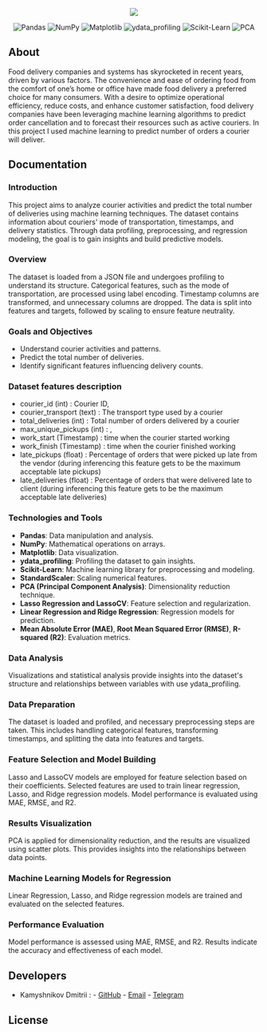 <p align="center">
      <img src="https://i.ibb.co/0tnp8Wy/uber-eats-logo-CA3-BA2098-B-seeklogo-com.png">
</p>

<p align="center">
   <img src="https://img.shields.io/badge/Pandas-lavender" alt="Pandas">
   <img src="https://img.shields.io/badge/NumPy-thistle" alt="NumPy">
   <img src="https://img.shields.io/badge/Matplotlib-lightcyan" alt="Matplotlib">
   <img src="https://img.shields.io/badge/ydata_profiling-lavender" alt="ydata_profiling">
   <img src="https://img.shields.io/badge/Scikit_Learn-thistle" alt="Scikit-Learn">
   <img src="https://img.shields.io/badge/PCA-lightcyan" alt="PCA">
</p>

## About

Food delivery companies and systems has skyrocketed in recent years, driven by various factors. The convenience and ease of ordering food from the comfort of one’s home or office have made food delivery a preferred choice for many consumers. With a desire to optimize operational efficiency, reduce costs, and enhance customer satisfaction, food delivery companies have been leveraging machine learning algorithms to predict order cancellation and to forecast their resources such as active couriers. In this project I used machine learning to predict number of orders a courier will deliver.

## Documentation

### Introduction
This project aims to analyze courier activities and predict the total number of deliveries using machine learning techniques. The dataset contains information about couriers' mode of transportation, timestamps, and delivery statistics. Through data profiling, preprocessing, and regression modeling, the goal is to gain insights and build predictive models.

### Overview
The dataset is loaded from a JSON file and undergoes profiling to understand its structure. Categorical features, such as the mode of transportation, are processed using label encoding. Timestamp columns are transformed, and unnecessary columns are dropped. The data is split into features and targets, followed by scaling to ensure feature neutrality.

### Goals and Objectives
- Understand courier activities and patterns.
- Predict the total number of deliveries.
- Identify significant features influencing delivery counts.

### Dataset features description
* courier_id (int) : Courier ID,
* courier_transport (text) : The transport type used by a courier
* total_deliveries (int) : Total number of orders delivered by a courier
* max_unique_pickups (int) : ,
* work_start (Timestamp) : time when the courier started working
* work_finish (Timestamp) : time when the courier finished working
* late_pickups (float) : Percentage of orders that were picked up late from the vendor (during inferencing this feature gets to be the maximum acceptable late pickups)
* late_deliveries (float) : Percentage of orders that were delivered late to client (during inferencing this feature gets to be the maximum acceptable late deliveries)

### Technologies and Tools
- **Pandas**: Data manipulation and analysis.
- **NumPy**: Mathematical operations on arrays.
- **Matplotlib**: Data visualization.
- **ydata_profiling**: Profiling the dataset to gain insights.
- **Scikit-Learn**: Machine learning library for preprocessing and modeling.
- **StandardScaler**: Scaling numerical features.
- **PCA (Principal Component Analysis)**: Dimensionality reduction technique.
- **Lasso Regression and LassoCV**: Feature selection and regularization.
- **Linear Regression and Ridge Regression**: Regression models for prediction.
- **Mean Absolute Error (MAE)**, **Root Mean Squared Error (RMSE)**, **R-squared (R2)**: Evaluation metrics.

### Data Analysis
Visualizations and statistical analysis provide insights into the dataset's structure and relationships between variables with use ydata_profiling.

### Data Preparation
The dataset is loaded and profiled, and necessary preprocessing steps are taken. This includes handling categorical features, transforming timestamps, and splitting the data into features and targets.

### Feature Selection and Model Building
Lasso and LassoCV models are employed for feature selection based on their coefficients. Selected features are used to train linear regression, Lasso, and Ridge regression models. Model performance is evaluated using MAE, RMSE, and R2.

### Results Visualization
PCA is applied for dimensionality reduction, and the results are visualized using scatter plots. This provides insights into the relationships between data points.

### Machine Learning Models for Regression
Linear Regression, Lasso, and Ridge regression models are trained and evaluated on the selected features.

### Performance Evaluation
Model performance is assessed using MAE, RMSE, and R2. Results indicate the accuracy and effectiveness of each model.


## Developers

- Kamyshnikov Dmitrii :
      - [GitHub](https://github.com/kama34)
      - [Email](mailto:kamyshnikovdmitri@yandex.ru)
      - [Telegram](https://t.me/+79101663108)

## License
